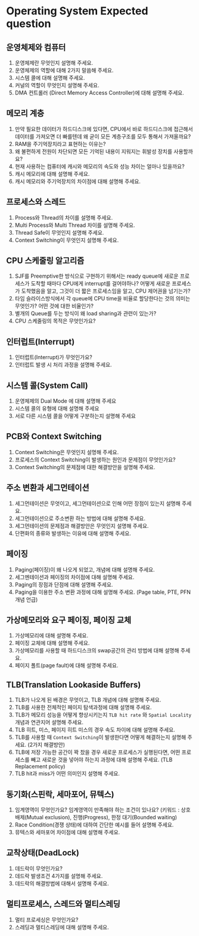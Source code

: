 # Operating System Expected question

## 운영체제와 컴퓨터

1. 운영체제란 무엇인지 설명해 주세요.
2. 운영체제의 역할에 대해 2가지 말씀해 주세요.
3. 시스템 콜에 대해 설명해 주세요.
4. 커널의 역할이 무엇인지 설명해 주세요.
5. DMA 컨트롤러 (Direct Memory Access Controller)에 대해 설명해 주세요.


## 메모리 계층

1. 만약 필요한 데이터가 하드디스크에 있다면, CPU에서 바로 하드디스크에 접근해서 데이터를 가져오면 더 빠를텐데 왜 굳이 모든 계층구조를 모두 통해서 가져올까요?
2. RAM을 주기억장치라고 표현하는 이유는?
3. 왜 불편하게 전원이 차단되면 모든 기억된 내용이 지워지는 휘발성 장치를 사용할까요?
4. 현재 사용하는 컴퓨터에 캐시와 메모리의 속도와 성능 차이는 얼마나 있을까요?
5. 캐시 메모리에 대해 설명해 주세요.
6. 캐시 메모리와 주기억장치의 차이점에 대해 설명해 주세요.


## 프로세스와 스레드

1. Process와 Thread의 차이를 설명해 주세요.
2. Multi Process와 Multi Thread 차이를 설명해 주세요.
3. Thread Safe이 무엇인지 설명해 주세요.
4. Context Switching이 무엇인지 설명해 주세요.

## CPU 스케줄링 알고리즘

1. SJF를 Preemptive한 방식으로 구현하기 위해서는 ready queue에 새로운 프로세스가 도착할 때마다 CPU에게 interrupt를 걸어야하나? 어떻게 새로운 프로세스가 도착했음을 알고, 그것이 더 짧은 프로세스임을 알고, CPU 제어권을 넘기는가?
2. 타임 슬라이스방식에서 각 queue에 CPU time을 비율로 할당한다는 것의 의미는 무엇인가? 어떤 것에 대한 비율인가?
3. 별개의 Queue를 두는 방식이 왜 load sharing과 관련이 있는가?
4. CPU 스케줄링의 목적은 무엇인가요?


## 인터럽트(Interrupt)

1. 인터럽트(Interrupt)가 무엇인가요?
2. 인터럽트 발생 시 처리 과정을 설명해 주세요.


## 시스템 콜(System Call)

1. 운영체제의 Dual Mode 에 대해 설명해 주세요
2. 시스템 콜의 유형에 대해 설명해 주세요
3. 서로 다른 시스템 콜을 어떻게 구분하는지 설명해 주세요


## PCB와 Context Switching

1. Context Switching은 무엇인지 설명해 주세요.
2. 프로세스의 Context Switching이 발생하는 원인과 문제점이 무엇인가요?
3. Context Switching의 문제점에 대한 해결방안을 설명해 주세요.


## 주소 변환과 세그먼테이션

1. 세그먼테이션은 무엇이고, 세그먼테이션으로 인해 어떤 장점이 있는지 설명해 주세요.
2. 세그먼테이션으로 주소변환 하는 방법에 대해 설명해 주세요.
3. 세그먼테이션의 문제점과 해결방안은 무엇인지 설명해 주세요.
4. 단편화의 종류와 발생하는 이유에 대해 설명해 주세요.


## 페이징

1. Paging(페이징)이 왜 나오게 되었고, 개념에 대해 설명해 주세요.
2. 세그멘테이션과 페이징의 차이점에 대해 설명해 주세요.
3. Paging의 장점과 단점에 대해 설명해 주세요.
4. Paging을 이용한 주소 변환 과정에 대해 설명해 주세요. (Page table, PTE, PFN 개념 언급)


## 가상메모리와 요구 페이징, 페이징 교체

1. 가상메모리에 대해 설명해 주세요.
2. 페이징 교체에 대해 설명해 주세요.
3. 가상메모리를 사용할 때 하드디스크의 swap공간의 관리 방법에 대해 설명해 주세요.
4. 페이지 폴트(page fault)에 대해 설명해 주세요.


## TLB(Translation Lookaside Buffers)

1. TLB가 나오게 된 배경은 무엇이고, TLB 개념에 대해 설명해 주세요.
2. TLB를 사용한 전체적인 페이지 탐색과정에 대해 설명해 주세요. 
3. TLB가 메모리 성능을 어떻게 향상시키는지 `TLB hit rate` 와 `Spatial Locality` 개념과 연관지어 설명해 주세요.
4. TLB 히트, 미스, 페이지 히트 미스의 경우 속도 차이에 대해 설명해 주세요.
5. TLB를 사용할 때 `Context Switching`이 발생한다면 어떻게 해결하는지 설명해 주세요. (2가지 해결방안)
6. TLB에 저장 가능한 공간이 꽉 찼을 경우 새로운 프로세스가 실행된다면, 어떤 프로세스를 빼고 새로운 것을 넣어야 하는지 과정에 대해 설명해 주세요. (TLB Replacement policy)
7. TLB hit과 miss가 어떤 의미인지 설명해 주세요.


## 동기화(스핀락, 세마포어, 뮤텍스)

1. 임계영역이 무엇인가요? 임계영역이 만족해야 하는 조건이 있나요? (키워드 : 상호 배제(Mutual exclusion), 진행(Progress), 한정 대기(Bounded waiting)
2. Race Condition(경쟁 상태)에 대하여 간단한 예시를 들어 설명해 주세요.
3. 뮤텍스와 세마포어 차이점에 대해 설명해 주세요.


## 교착상태(DeadLock)

1. 데드락이 무엇인가요?
2. 데드락 발생조건 4가지를 설명해 주세요.
3. 데드락의 해결방법에 대해서 설명해 주세요.


## 멀티프로세스, 스레드와 멀티스레딩

1. 멀티 프로세싱은 무엇인가요?
2. 스레딩과 멀티스레딩에 대해 설명해 주세요.